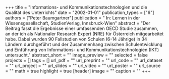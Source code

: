 +++
title = "Informations- und Kommunikationstechnologien und die Qualität des Unterrichts"
date = "2002-01-01"
publication_types = ["6"]
authors = ["Peter Baumgartner"]
publication = " In: Lernen in der Wissensgesellschaft, StudienVerlag, Innsbruck-Wien"
abstract = "Der Beitrag fasst die Ergebnisse einer umfassenden OECD Studie zusammen, an der ich als Nationaler Research Expert (NRE) für Österreich mitgearbeitet habe. Dabei wurden 90 Fallstudien von Schulen (6-14 Jährige) in 34 Ländern durchgeführt und der Zusammenhang zwischen Schulentwicklung und Einführung von Informations- und Kommunikationstechnologien (IKT) untersucht."
abstract_short = ""
image_preview = ""
selected = false
projects = []
tags = []
url_pdf = ""
url_preprint = ""
url_code = ""
url_dataset = ""
url_project = ""
url_slides = ""
url_video = ""
url_poster = ""
url_source = ""
math = true
highlight = true
[header]
image = ""
caption = ""
+++

